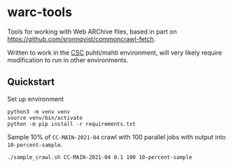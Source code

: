 # warc-tools

Tools for working with Web ARChive files, based in part on
<https://github.com/sronnqvist/commoncrawl-fetch>.

Written to work in the [CSC](https://www.csc.fi/) puhti/mahti
environment, will very likely require modification to run in other
environments.

## Quickstart

Set up environment

```
python3 -m venv venv
source venv/bin/activate
python -m pip install -r requirements.txt
```

Sample 10% of `CC-MAIN-2021-04` crawl with 100 parallel jobs with
output into `10-percent-sample`.

```
./sample_crawl.sh CC-MAIN-2021-04 0.1 100 10-percent-sample
```
